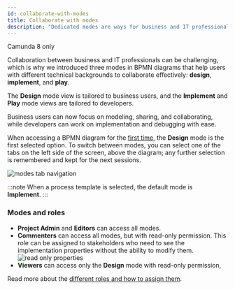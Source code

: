 ```yaml
---
id: collaborate-with-modes
title: Collaborate with modes
description: "Dedicated modes are ways for business and IT professionals to collaborate effectively."
---
```


<span class="badge badge--cloud">Camunda 8 only</span>

Collaboration between business and IT professionals can be challenging, which is why we introduced three modes in BPMN diagrams that help users with different technical backgrounds to collaborate effectively: **design**, **implement**, and **play**.

The **Design** mode view is tailored to business users, and the **Implement** and **Play** mode views are tailored to developers.

Business users can now focus on modeling, sharing, and collaborating, while developers can work on implementation and debugging with ease.

When accessing a BPMN diagram for the [first time](/components/modeler/web-modeler/model-your-first-diagram.md), the **Design** mode is the first selected option. To switch between modes, you can select one of the tabs on the left side of the screen, above the diagram; any further selection is remembered and kept for the next sessions.

![modes tab navigation](../img/mode-tab-navigation.png)

:::note
When a process template is selected, the default mode is **Implement**.
:::

### Modes and roles

- **Project Admin** and **Editors** can access all modes.
- **Commenters** can access all modes, but with read-only permission. This role can be assigned to stakeholders who need to see the implementation properties without the ability to modify them.
  ![read only properties](../img/read-only-properties.png)
- **Viewers** can access only the **Design** mode with read-only permission,

Read more about the [different roles and how to assign them](./collaboration.md#access-rights-and-permissions).
